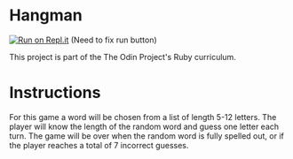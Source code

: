 # Hangman
[![Run on Repl.it](https://replit.com/badge/github/Soadaa56/hangman)](https://replit.com/new/github/Soadaa56/hangman) (Need to fix run button)

This project is part of the The Odin Project's Ruby curriculum.

# Instructions

For this game a word will be chosen from a list of length 5-12 letters. The player will know the length of the random word and guess one letter each turn. The game will be over when the random word is fully spelled out, or if the player reaches a total of 7 incorrect guesses.
